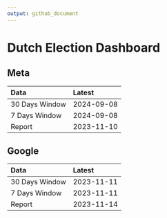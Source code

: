 ```yaml
---
output: github_document
---
```


# Dutch Election Dashboard



## Meta


|Data           |Latest     |
|:--------------|:----------|
|30 Days Window |2024-09-08 |
|7 Days Window  |2024-09-08 |
|Report         |2023-11-10 |

## Google


|Data           |Latest     |
|:--------------|:----------|
|30 Days Window |2023-11-11 |
|7 Days Window  |2023-11-11 |
|Report         |2023-11-14 |
